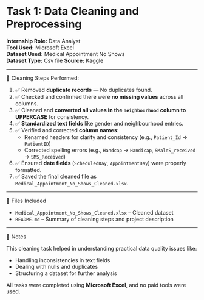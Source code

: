 # Task 1: Data Cleaning and Preprocessing

**Internship Role:** Data Analyst  
**Tool Used:** Microsoft Excel  
**Dataset Used:** Medical Appointment No Shows  
**Dataset Type:** Csv file
**Source:** Kaggle

---

🧹 Cleaning Steps Performed:

1. ✅ Removed **duplicate records** — No duplicates found.
2. ✅ Checked and confirmed there were **no missing values** across all columns.
3. ✅ Cleaned and **converted all values in the `neighbourhood` column to UPPERCASE** for consistency.
4. ✅ **Standardized text fields** like gender and neighbourhood entries.
5. ✅ Verified and corrected **column names**:
   - Renamed headers for clarity and consistency (e.g., `Patient_Id` → `PatientID`)
   - Corrected spelling errors (e.g., `Handcap` → `Handicap`, `SMaleS_received` → `SMS_Received`)
6. ✅ Ensured **date fields** (`ScheduledDay`, `AppointmentDay`) were properly formatted.
7. ✅ Saved the final cleaned file as `Medical_Appointment_No_Shows_Cleaned.xlsx`.

---

📁 Files Included

- `Medical_Appointment_No_Shows_Cleaned.xlsx` – Cleaned dataset
- `README.md` – Summary of cleaning steps and project description

---

📌 Notes

This cleaning task helped in understanding practical data quality issues like:
- Handling inconsistencies in text fields
- Dealing with nulls and duplicates
- Structuring a dataset for further analysis

All tasks were completed using **Microsoft Excel**, and no paid tools were used.

